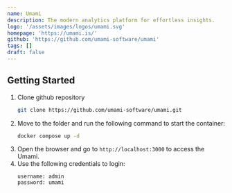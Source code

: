 ```yaml
---
name: Umami
description: The modern analytics platform for effortless insights.
logo: '/assets/images/logos/umami.svg'
homepage: 'https://umami.is/'
github: 'https://github.com/umami-software/umami'
tags: []
draft: false
---
```


## Getting Started

1. Clone github repository
    ```bash
    git clone https://github.com/umami-software/umami.git
    ```
2. Move to the folder and run the following command to start the container:
    ```bash
    docker compose up -d
    ```
3. Open the browser and go to `http://localhost:3000` to access the Umami.
4. Use the following credentials to login:
    ```
    username: admin
    password: umami
    ```